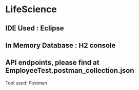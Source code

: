# LifeScience
IDE Used : Eclipse
-----
In Memory Database : H2 console
-----
API endpoints, please find at EmployeeTest.postman_collection.json 
-----
Tool used: Postman
